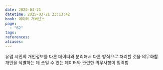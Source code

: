 ```yaml
---
date: 2025-03-21
datetime: 2025-03-21 23:13:42
book: 데이터_거버넌스
page:
  - "62"
tags: 
references: 
aliases:
---
```

유럽 시민의 개인정보를 다른 데이터와 분리해서 다른 방식으로 처리할 것을 의무화함
개인을 식별하는 데 쓰일 수 있는 데이터와 관련한 의무사항이 엄격함